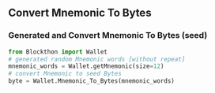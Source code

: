 ## Convert Mnemonic To Bytes

### Generated and Convert Mnemonic To Bytes (seed)

```python
from Blockthon import Wallet
# generated random Mnemonic words [without repeat]
mnemonic_words = Wallet.getMnemonic(size=12)
# convert Mnemonic to seed Bytes
byte = Wallet.Mnemonic_To_Bytes(mnemonic_words)
```
